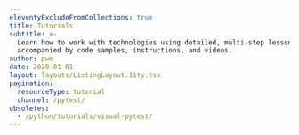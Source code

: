 ```yaml
---
eleventyExcludeFromCollections: true
title: Tutorials
subtitle: >-
  Learn how to work with technologies using detailed, multi-step lessons
  accompanied by code samples, instructions, and videos.
author: pwe
date: 2020-01-01
layout: layouts/ListingLayout.11ty.tsx
pagination:
  resourceType: tutorial
  channel: /pytest/
obsoletes:
  - /python/tutorials/visual-pytest/
---
```

